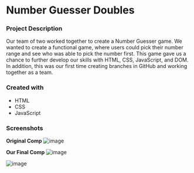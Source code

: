 # Number Guesser Doubles

### Project Description

Our team of two worked together to create a Number Guesser game. We wanted to create a functional game, where users could pick their number range and see who was able to pick the number first. This game gave us a chance to further develop our skills with HTML, CSS, JavaScript, and DOM. In addition, this was our first time creating branches in GitHub and working together as a team.

### Created with

- HTML
- CSS
- JavaScript

### Screenshots

**Original Comp**
![image](https://user-images.githubusercontent.com/45364533/57863330-21205b80-77b7-11e9-8f31-8b080e6ffbe3.png)

**Our Final Comp**
![image](https://user-images.githubusercontent.com/45364533/57863845-04d0ee80-77b8-11e9-9056-0a299a3bde87.png)

![image](https://user-images.githubusercontent.com/45364533/57863922-347ff680-77b8-11e9-935e-982f089d811b.png)
